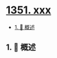 # [1351. xxx](https://github.com/Tdahuyou/TNotes.leetcode/tree/main/notes/1351.%20xxx)

<!-- region:toc -->

- [1. 📝 概述](#1--概述)

<!-- endregion:toc -->

## 1. 📝 概述
